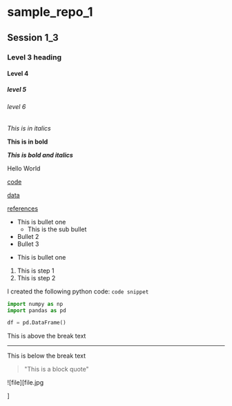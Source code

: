 # sample_repo_1
## Session 1_3
### Level 3 heading
#### Level 4
##### level 5
###### level 6

*This is in italics*

**This is in bold**

**_This is bold and italics_**

Hello World

[code](code)

[data](data)

[references](references)

* This is bullet one
    * This is the sub bullet
* Bullet 2
* Bullet 3

- This is bullet one

1. This is step 1
2. This is step 2

I created the following python code:
`code snippet  `

```python
import numpy as np
import pandas as pd

df = pd.DataFrame()
```

This is above the break text

---

This is below the break text

>"This is a block quote"

![file][file.jpg

]